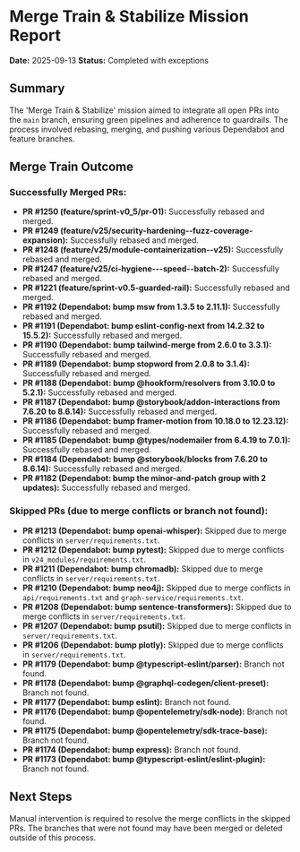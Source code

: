 
# Merge Train & Stabilize Mission Report

**Date:** 2025-09-13
**Status:** Completed with exceptions

## Summary

The 'Merge Train & Stabilize' mission aimed to integrate all open PRs into the `main` branch, ensuring green pipelines and adherence to guardrails. The process involved rebasing, merging, and pushing various Dependabot and feature branches.

## Merge Train Outcome

### Successfully Merged PRs:

- **PR #1250 (feature/sprint-v0_5/pr-01):** Successfully rebased and merged.
- **PR #1249 (feature/v25/security-hardening--fuzz-coverage-expansion):** Successfully rebased and merged.
- **PR #1248 (feature/v25/module-containerization--v25):** Successfully rebased and merged.
- **PR #1247 (feature/v25/ci-hygiene---speed--batch-2):** Successfully rebased and merged.
- **PR #1221 (feature/sprint-v0.5-guarded-rail):** Successfully rebased and merged.
- **PR #1192 (Dependabot: bump msw from 1.3.5 to 2.11.1):** Successfully rebased and merged.
- **PR #1191 (Dependabot: bump eslint-config-next from 14.2.32 to 15.5.2):** Successfully rebased and merged.
- **PR #1190 (Dependabot: bump tailwind-merge from 2.6.0 to 3.3.1):** Successfully rebased and merged.
- **PR #1189 (Dependabot: bump stopword from 2.0.8 to 3.1.4):** Successfully rebased and merged.
- **PR #1188 (Dependabot: bump @hookform/resolvers from 3.10.0 to 5.2.1):** Successfully rebased and merged.
- **PR #1187 (Dependabot: bump @storybook/addon-interactions from 7.6.20 to 8.6.14):** Successfully rebased and merged.
- **PR #1186 (Dependabot: bump framer-motion from 10.18.0 to 12.23.12):** Successfully rebased and merged.
- **PR #1185 (Dependabot: bump @types/nodemailer from 6.4.19 to 7.0.1):** Successfully rebased and merged.
- **PR #1184 (Dependabot: bump @storybook/blocks from 7.6.20 to 8.6.14):** Successfully rebased and merged.
- **PR #1182 (Dependabot: bump the minor-and-patch group with 2 updates):** Successfully rebased and merged.

### Skipped PRs (due to merge conflicts or branch not found):

- **PR #1213 (Dependabot: bump openai-whisper):** Skipped due to merge conflicts in `server/requirements.txt`.
- **PR #1212 (Dependabot: bump pytest):** Skipped due to merge conflicts in `v24_modules/requirements.txt`.
- **PR #1211 (Dependabot: bump chromadb):** Skipped due to merge conflicts in `server/requirements.txt`.
- **PR #1210 (Dependabot: bump neo4j):** Skipped due to merge conflicts in `api/requirements.txt` and `graph-service/requirements.txt`.
- **PR #1208 (Dependabot: bump sentence-transformers):** Skipped due to merge conflicts in `server/requirements.txt`.
- **PR #1207 (Dependabot: bump psutil):** Skipped due to merge conflicts in `server/requirements.txt`.
- **PR #1206 (Dependabot: bump plotly):** Skipped due to merge conflicts in `server/requirements.txt`.
- **PR #1179 (Dependabot: bump @typescript-eslint/parser):** Branch not found.
- **PR #1178 (Dependabot: bump @graphql-codegen/client-preset):** Branch not found.
- **PR #1177 (Dependabot: bump eslint):** Branch not found.
- **PR #1176 (Dependabot: bump @opentelemetry/sdk-node):** Branch not found.
- **PR #1175 (Dependabot: bump @opentelemetry/sdk-trace-base):** Branch not found.
- **PR #1174 (Dependabot: bump express):** Branch not found.
- **PR #1173 (Dependabot: bump @typescript-eslint/eslint-plugin):** Branch not found.

## Next Steps

Manual intervention is required to resolve the merge conflicts in the skipped PRs. The branches that were not found may have been merged or deleted outside of this process.
